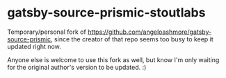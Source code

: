 # gatsby-source-prismic-stoutlabs

Temporary/personal fork of https://github.com/angeloashmore/gatsby-source-prismic, since the creator of that repo seems too busy to keep it updated right now.

Anyone else is welcome to use this fork as well, but know I'm only waiting for the original author's version to be updated. :)
